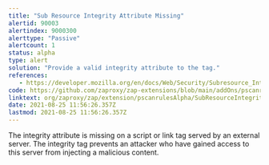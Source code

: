 ```yaml
---
title: "Sub Resource Integrity Attribute Missing"
alertid: 90003
alertindex: 9000300
alerttype: "Passive"
alertcount: 1
status: alpha
type: alert
solution: "Provide a valid integrity attribute to the tag."
references:
   - https://developer.mozilla.org/en/docs/Web/Security/Subresource_Integrity
code: https://github.com/zaproxy/zap-extensions/blob/main/addOns/pscanrulesAlpha/src/main/java/org/zaproxy/zap/extension/pscanrulesAlpha/SubResourceIntegrityAttributeScanRule.java
linktext: org/zaproxy/zap/extension/pscanrulesAlpha/SubResourceIntegrityAttributeScanRule.java
date: 2021-08-25 11:56:26.357Z
lastmod: 2021-08-25 11:56:26.357Z
---
```

The integrity attribute is missing on a script or link tag served by an external server. The integrity tag prevents an attacker who have gained access to this server from injecting a malicious content. 
